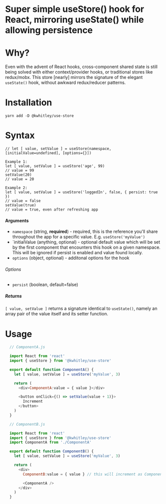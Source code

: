 Super simple useStore() hook for React, mirroring useState() while allowing persistence
===

# Why?
Even with the advent of React hooks, cross-component shared state
is still being solved with either context/provider hooks, or traditional
stores like redux/mobx.  This store [nearly] mirrors the signature of
the elegant `useState()` hook, without awkward redux/reducer patterns.

# Installation
```
yarn add -D @kwhitley/use-store
```

# Syntax
```
// let [ value, setValue ] = useStore(namespace, [initialValue=undefined], [options={}])

Example 1:
let [ value, setValue ] = useStore('age', 99)
// value = 99
setValue(20)
// value = 20

Example 2:
let [ value, setValue ] = useStore('loggedIn', false, { persist: true })
// value = false
setValue(true)
// value = true, even after refreshing app
```

#### Arguments
- `namespace` (string, **required**) -  required, this is the reference you'll share throughout the app for a specific value.  E.g. `useStore('myValue')`
- `initialValue (anything, optional) - optional default value which will be set by the first component that encounters this hook on a given namespace.  This will be ignored if persist is enabled and value found locally.
- `options` (object, optional) - additonal options for the hook

###### Options
- `persist` (boolean, default=false)

##### Returns
`[ value, setValue ]` returns a signature identical to `useState()`, namely an array pair of the value itself and its setter function.

# Usage
```js
  // ComponentA.js

  import React from 'react'
  import { useStore } from '@kwhitley/use-store'

  export default function ComponentA() {
    let [ value, setValue ] = useStore('myValue', 3)

    return (
      <div>ComponentA:value = { value }</div>

      <button onClick={() => setValue(value + 1)}>
        Increment
      </button>
    )
  }
```

```js
  // ComponentB.js

  import React from 'react'
  import { useStore } from '@kwhitley/use-store'
  import ComponentA from './ComponentA'

  export default function ComponentB() {
    let [ value, setValue ] = useStore('myValue', 3)

    return (
      <div>
        ComponentB:value = { value } // this will increment as ComponentA clicks are registered

        <ComponentA />
      </div>
    )
  }
```
